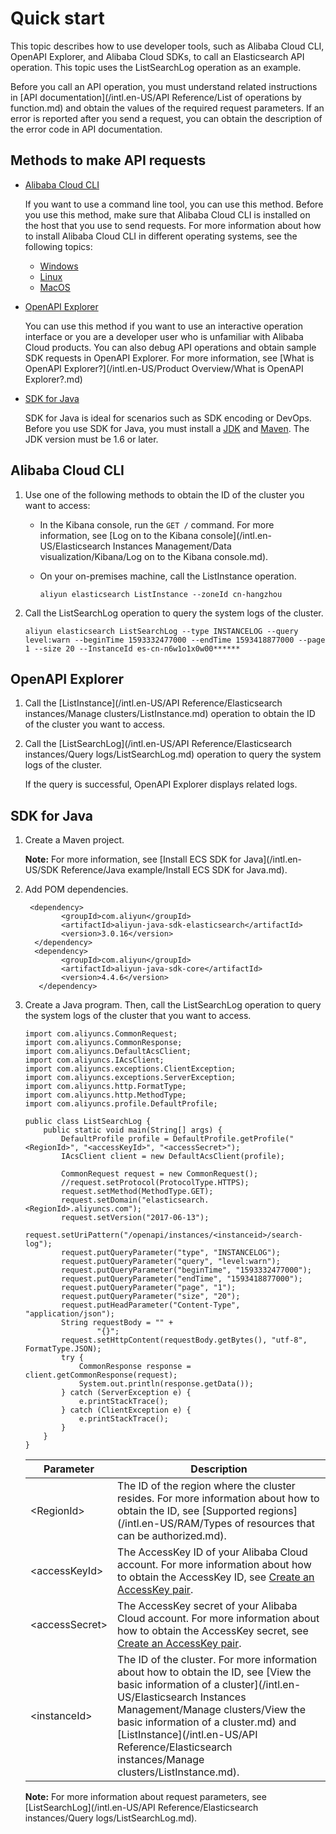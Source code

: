 # Quick start

This topic describes how to use developer tools, such as Alibaba Cloud CLI, OpenAPI Explorer, and Alibaba Cloud SDKs, to call an Elasticsearch API operation. This topic uses the ListSearchLog operation as an example.

Before you call an API operation, you must understand related instructions in [API documentation](/intl.en-US/API Reference/List of operations by function.md) and obtain the values of the required request parameters. If an error is reported after you send a request, you can obtain the description of the error code in API documentation.

## Methods to make API requests

-   [Alibaba Cloud CLI](#section_mzy_n7e_lqt)

    If you want to use a command line tool, you can use this method. Before you use this method, make sure that Alibaba Cloud CLI is installed on the host that you use to send requests. For more information about how to install Alibaba Cloud CLI in different operating systems, see the following topics:

    -   [Windows]()
    -   [Linux]()
    -   [MacOS]()
-   [OpenAPI Explorer](#section_nmi_h5u_lal)

    You can use this method if you want to use an interactive operation interface or you are a developer user who is unfamiliar with Alibaba Cloud products. You can also debug API operations and obtain sample SDK requests in OpenAPI Explorer. For more information, see [What is OpenAPI Explorer?](/intl.en-US/Product Overview/What is OpenAPI Explorer?.md)

-   [SDK for Java](#section_psi_p9e_1vv)

    SDK for Java is ideal for scenarios such as SDK encoding or DevOps. Before you use SDK for Java, you must install a [JDK](https://www.oracle.com/java/technologies/javase/javase-jdk8-downloads.html) and [Maven](http://maven.apache.org/download.cgi?spm=a2c4g.11186623.2.10.31a073fbOAanmH&file=download.cgi). The JDK version must be 1.6 or later.


## Alibaba Cloud CLI

1.  Use one of the following methods to obtain the ID of the cluster you want to access:

    -   In the Kibana console, run the `GET /` command. For more information, see [Log on to the Kibana console](/intl.en-US/Elasticsearch Instances Management/Data visualization/Kibana/Log on to the Kibana console.md).
    -   On your on-premises machine, call the ListInstance operation.

        ```
        aliyun elasticsearch ListInstance --zoneId cn-hangzhou
        ```

2.  Call the ListSearchLog operation to query the system logs of the cluster.

    ```
    aliyun elasticsearch ListSearchLog --type INSTANCELOG --query level:warn --beginTime 1593332477000 --endTime 1593418877000 --page 1 --size 20 --InstanceId es-cn-n6w1o1x0w00******   
    ```


## OpenAPI Explorer

1.  Call the [ListInstance](/intl.en-US/API Reference/Elasticsearch instances/Manage clusters/ListInstance.md) operation to obtain the ID of the cluster you want to access.

2.  Call the [ListSearchLog](/intl.en-US/API Reference/Elasticsearch instances/Query logs/ListSearchLog.md) operation to query the system logs of the cluster.

    If the query is successful, OpenAPI Explorer displays related logs.


## SDK for Java

1.  Create a Maven project.

    **Note:** For more information, see [Install ECS SDK for Java](/intl.en-US/SDK Reference/Java example/Install ECS SDK for Java.md).

2.  Add POM dependencies.

    ```
     <dependency>
            <groupId>com.aliyun</groupId>
            <artifactId>aliyun-java-sdk-elasticsearch</artifactId>
            <version>3.0.16</version>
      </dependency>
      <dependency>
            <groupId>com.aliyun</groupId>
            <artifactId>aliyun-java-sdk-core</artifactId>
            <version>4.4.6</version>
       </dependency>
    ```

3.  Create a Java program. Then, call the ListSearchLog operation to query the system logs of the cluster that you want to access.

    ```
    import com.aliyuncs.CommonRequest;
    import com.aliyuncs.CommonResponse;
    import com.aliyuncs.DefaultAcsClient;
    import com.aliyuncs.IAcsClient;
    import com.aliyuncs.exceptions.ClientException;
    import com.aliyuncs.exceptions.ServerException;
    import com.aliyuncs.http.FormatType;
    import com.aliyuncs.http.MethodType;
    import com.aliyuncs.profile.DefaultProfile;
    
    public class ListSearchLog {
        public static void main(String[] args) {
            DefaultProfile profile = DefaultProfile.getProfile("<RegionId>", "<accessKeyId>", "<accessSecret>");
            IAcsClient client = new DefaultAcsClient(profile);
    
            CommonRequest request = new CommonRequest();
            //request.setProtocol(ProtocolType.HTTPS);
            request.setMethod(MethodType.GET);
            request.setDomain("elasticsearch. <RegionId>.aliyuncs.com");
            request.setVersion("2017-06-13");
            request.setUriPattern("/openapi/instances/<instanceid>/search-log");
            request.putQueryParameter("type", "INSTANCELOG");
            request.putQueryParameter("query", "level:warn");
            request.putQueryParameter("beginTime", "1593332477000");
            request.putQueryParameter("endTime", "1593418877000");
            request.putQueryParameter("page", "1");
            request.putQueryParameter("size", "20");
            request.putHeadParameter("Content-Type", "application/json");
            String requestBody = "" +
                    "{}";
            request.setHttpContent(requestBody.getBytes(), "utf-8", FormatType.JSON);
            try {
                CommonResponse response = client.getCommonResponse(request);
                System.out.println(response.getData());
            } catch (ServerException e) {
                e.printStackTrace();
            } catch (ClientException e) {
                e.printStackTrace();
            }
        }
    }
    ```

    |Parameter|Description|
    |---------|-----------|
    |<RegionId\>|The ID of the region where the cluster resides. For more information about how to obtain the ID, see [Supported regions](/intl.en-US/RAM/Types of resources that can be authorized.md).|
    |<accessKeyId\>|The AccessKey ID of your Alibaba Cloud account. For more information about how to obtain the AccessKey ID, see [Create an AccessKey pair]().|
    |<accessSecret\>|The AccessKey secret of your Alibaba Cloud account. For more information about how to obtain the AccessKey secret, see [Create an AccessKey pair]().|
    |<instanceId\>|The ID of the cluster. For more information about how to obtain the ID, see [View the basic information of a cluster](/intl.en-US/Elasticsearch Instances Management/Manage clusters/View the basic information of a cluster.md) and [ListInstance](/intl.en-US/API Reference/Elasticsearch instances/Manage clusters/ListInstance.md).|

    **Note:** For more information about request parameters, see [ListSearchLog](/intl.en-US/API Reference/Elasticsearch instances/Query logs/ListSearchLog.md).


